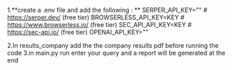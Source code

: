 1.**create a .env file and add the following : **
SERPER_API_KEY="" # https://serper.dev/ (free tier)
BROWSERLESS_API_KEY=KEY # https://www.browserless.io/ (free tier)
SEC_API_API_KEY=KEY # https://sec-api.io/ (free tier)
OPENAI_API_KEY=""

2.In results_company add the the company results pdf before running the code
3.in main.py run enter your query and a report will be generated at the end
